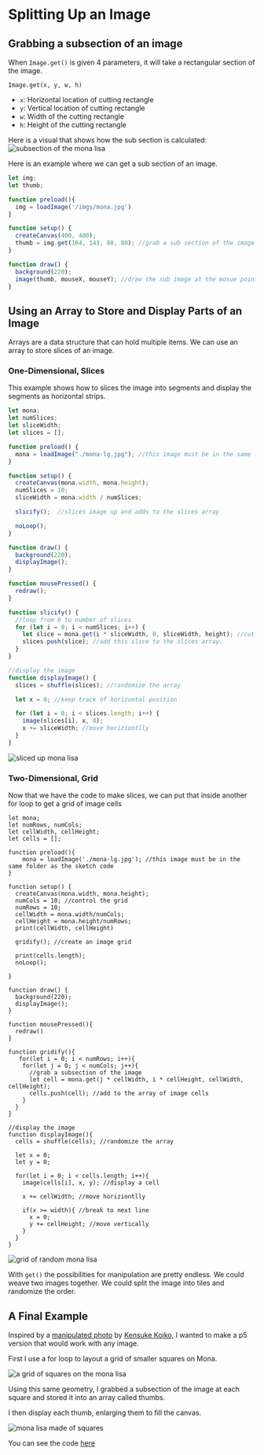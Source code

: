 # Splitting Up an Image 

## Grabbing a subsection of an image
When `Image.get()` is given 4 parameters, it will take a rectangular section of the image.

`Image.get(x, y, w, h)`
- `x`: Horizontal location of cutting rectangle
- `y`: Vertical location of cutting rectangle
- `w`: Width of the cutting rectangle
- `h`: Height of the cutting rectangle

Here is a visual that shows how the sub section is calculated:
![subsection of the mona lisa](./imgs/get.png)

Here is an example where we can get a sub section of an image.
```javascript
let img;
let thumb;

function preload(){
  img = loadImage('/imgs/mona.jpg')
}

function setup() {
  createCanvas(400, 400);
  thumb = img.get(164, 143, 80, 80); //grab a sub section of the image
}

function draw() {
  background(220);
  image(thumb, mouseX, mouseY); //draw the sub image at the mosue pointer
}
```

## Using an Array to Store and Display Parts of an Image
Arrays are a data structure that can hold multiple items. We can use an array to store slices of an image. 

### One-Dimensional, Slices
This example shows how to slices the image into segments and display the segments as horizontal strips.
```javascript
let mona;
let numSlices;
let sliceWidth;
let slices = [];

function preload() {
  mona = loadImage("./mona-lg.jpg"); //this image must be in the same folder as the sketch code
}

function setup() {
  createCanvas(mona.width, mona.height);
  numSlices = 10;
  sliceWidth = mona.width / numSlices;

  slicify();  //slices image up and adds to the slices array

  noLoop();
}

function draw() {
  background(220);
  displayImage();
}

function mousePressed() {
  redraw();
}

function slicify() {
  //loop from 0 to number of slices
  for (let i = 0; i < numSlices; i++) {
    let slice = mona.get(i * sliceWidth, 0, sliceWidth, height); //cut out part of t eimage
    slices.push(slice); //add this slice to the slices array.
  }
}

//display the image
function displayImage() {
  slices = shuffle(slices); //randomize the array

  let x = 0; //keep track of horizontal position

  for (let i = 0; i < slices.length; i++) {
    image(slices[i], x, 0);
    x += sliceWidth; //move horiziontlly
  }
}
```
![sliced up mona lisa](.imgs/slice.png) 

### Two-Dimensional, Grid
Now that we have the code to make slices, we can put that inside another for loop to get a grid of image cells

```javascipt
let mona;
let numRows, numCols;
let cellWidth, cellHeight;
let cells = [];

function preload(){
    mona = loadImage('./mona-lg.jpg'); //this image must be in the same folder as the sketch code
}

function setup() {
  createCanvas(mona.width, mona.height);
  numCols = 10; //control the grid
  numRows = 10;
  cellWidth = mona.width/numCols;
  cellHeight = mona.height/numRows;
  print(cellWidth, cellHeight)

  gridify(); //create an image grid

  print(cells.length);
  noLoop(); 

}

function draw() {
  background(220);
  displayImage();
}

function mousePressed(){
  redraw()
}

function gridify(){
   for(let i = 0; i < numRows; i++){
    for(let j = 0; j < numCols; j++){
      //grab a subsection of the image
      let cell = mona.get(j * cellWidth, i * cellHeight, cellWidth, cellHeight);
      cells.push(cell); //add to the array of image cells
    }
  }
}

//display the image
function displayImage(){
  cells = shuffle(cells); //randomize the array

  let x = 0;
  let y = 0;

  for(let i = 0; i < cells.length; i++){
    image(cells[i], x, y); //display a cell

    x += cellWidth; //move horiziontlly

    if(x >= width){ //break to next line
      x = 0;
      y += cellHeight; //move vertically
    }
  }
}
```
![grid of random mona lisa](.imgs/grid.png) 

With `get()` the possibilities for manipulation are pretty endless. We could weave two images together. We could split the image into tiles and randomize the order.

## A Final Example
Inspired by a [manipulated photo](https://www.instagram.com/p/Cw-nYXYIEny/?img_index=4) by [Kensuke Koiko](https://www.kensukekoike.com/), I wanted to make a p5 version that would work with any image.

First I use a for loop to layout a grid of smaller squares on Mona.

![a grid of squares on the mona lisa](./imgs/bitmona-1.jpg)

Using this same geometry, I grabbed a subsection of the image at each square and stored it into an array called thumbs.

I then display each thumb, enlarging them to fill the canvas.

![mona lisa made of squares](./imgs/bitmona-2.jpg)

You can see the code [here](https://github.com/awdriggs/codedImages/blob/main/bitmona/sketch.js)
